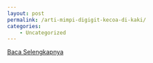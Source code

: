 ```yaml
---
layout: post
permalink: /arti-mimpi-digigit-kecoa-di-kaki/
categories:
    - Uncategorized
---
```


[Baca Selengkapnya](/06)